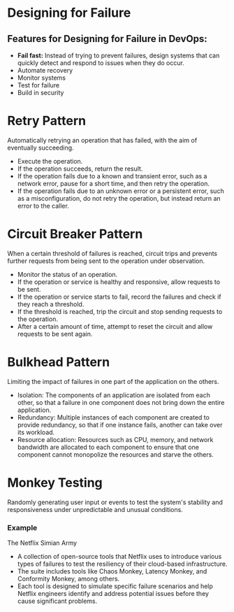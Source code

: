 # Designing for Failure

## Features for Designing for Failure in DevOps:
- **Fail fast:**
   Instead of trying to prevent failures, design systems that can quickly detect and respond to issues when they do occur.
- Automate recovery
- Monitor systems
- Test for failure
- Build in security

# Retry Pattern
Automatically retrying an operation that has failed, with the aim of eventually succeeding.

- Execute the operation.
- If the operation succeeds, return the result.
- If the operation fails due to a known and transient error, such as a network error, pause for a short time, and then retry the operation.
- If the operation fails due to an unknown error or a persistent error, such as a misconfiguration, do not retry the operation, but instead return an error to the caller.

# Circuit Breaker Pattern 

When a certain threshold of failures is reached, circuit trips and prevents further requests from being sent to the operation under observation. 
- Monitor the status of an operation.
- If the operation or service is healthy and responsive, allow requests to be sent.
- If the operation or service starts to fail, record the failures and check if they reach a threshold.
- If the threshold is reached, trip the circuit and stop sending requests to the operation.
- After a certain amount of time, attempt to reset the circuit and allow requests to be sent again.

# Bulkhead Pattern
Limiting the impact of failures in one part of the application on the others. 

   * Isolation: The components of an application are isolated from each other, so that a failure in one component does not bring down the entire application.
   * Redundancy: Multiple instances of each component are created to provide redundancy, so that if one instance fails, another can take over its workload.
   * Resource allocation: Resources such as CPU, memory, and network bandwidth are allocated to each component to ensure that one component cannot monopolize the resources and starve the others.

# Monkey Testing
Randomly generating user input or events to test the system's stability and responsiveness under unpredictable and unusual conditions. 

### Example
The Netflix Simian Army

- A collection of open-source tools that Netflix uses to introduce various types of failures to test the resiliency of their cloud-based infrastructure. 
- The suite includes tools like Chaos Monkey, Latency Monkey, and Conformity Monkey, among others. 
- Each tool is designed to simulate specific failure scenarios and help Netflix engineers identify and address potential issues before they cause significant problems.





